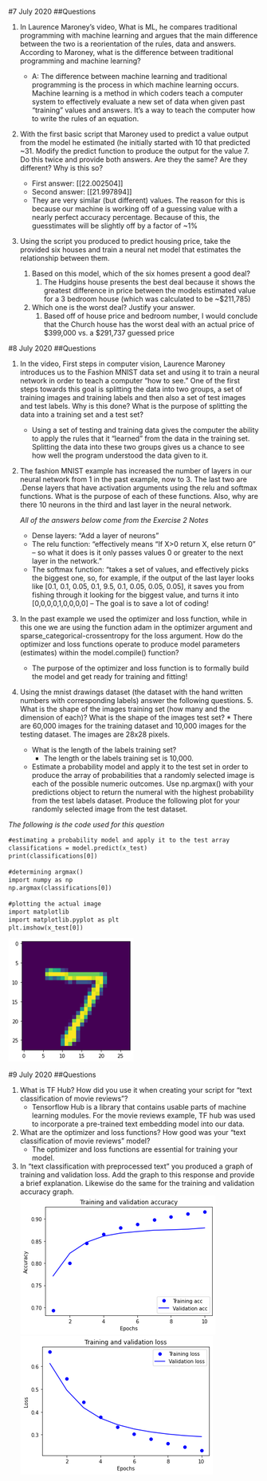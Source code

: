 #7 July 2020
##Questions
1. In Laurence Maroney’s video, What is ML, he compares traditional programming with machine learning and argues that the main difference between the two is a reorientation of the rules, data and answers.  According to Maroney, what is the difference between traditional programming and machine learning?
    - A: The difference between machine learning and traditional programming is the process in which machine learning occurs. Machine learning is a method in which coders teach a computer system to effectively evaluate a new set of data when given past “training” values and answers. It’s a way to teach the computer how to write the rules of an equation.

2. With the first basic script that Maroney used to predict a value output from the model he estimated (he initially started with 10 that predicted ~31.  Modify the predict function to produce the output for the value 7.  Do this twice and provide both answers.  Are they the same?  Are they different?  Why is this so?
    - First answer: [[22.002504]]
    - Second answer: [[21.997894]]
    - They are very similar (but different) values. The reason for this is because our machine is working off of a guessing value with a nearly perfect accuracy percentage. Because of this, the guesstimates will be slightly off by a factor of ~1%

3. Using the script you produced to predict housing price, take the provided six houses and train a neural net model that estimates the relationship between them. 
    1. Based on this model, which of the six homes present a good deal?  
        1. The Hudgins house presents the best deal because it shows the greatest difference in price between the models estimated value for a 3 bedroom house (which was calculated to be ~$211,785)
    2. Which one is the worst deal?  Justify your answer.
        1. Based off of house price and bedroom number, I would conclude that the Church house has the worst deal with an actual price of $399,000 vs. a $291,737 guessed price

#8 July 2020
##Questions
1. In the video, First steps in computer vision, Laurence Maroney introduces us to the Fashion MNIST data set and using it to train a neural network in order to teach a computer “how to see.” One of the first steps towards this goal is splitting the data into two groups, a set of training images and training labels and then also a set of test images and test labels. Why is this done? What is the purpose of splitting the data into a training set and a test set? 
	* Using a set of testing and training data gives the computer the ability to apply the rules that it “learned” from the data in the training set. Splitting the data into these two groups gives us a chance to see how well the program understood the data given to it.

2. The fashion MNIST example has increased the number of layers in our neural network from 1 in the past example, now to 3. The last two are .Dense layers that have activation arguments using the relu and softmax functions. What is the purpose of each of these functions. Also, why are there 10 neurons in the third and last layer in the neural network. 

	*All of the answers below come from the Exercise 2 Notes*

	* Dense layers: “Add a layer of neurons”
	* The relu function: “effectively means “If X>0 return X, else return 0” – so what it does is it only passes values 0 or greater to the next layer in the network.”
	* The softmax function: “takes a set of values, and effectively picks the biggest one, so, for example, if the output of the last layer looks like [0.1, 0.1, 0.05, 0.1, 9.5, 0.1, 0.05, 0.05, 0.05], it saves you from fishing through it looking for the biggest value, and turns it into [0,0,0,0,1,0,0,0,0] – The goal is to save a lot of coding!

3. In the past example we used the optimizer and loss function, while in this one we are using the function adam in the optimizer argument and sparse_categorical-crossentropy for the loss argument. How do the optimizer and loss functions operate to produce model parameters (estimates) within the model.compile() function?
	* The purpose of the optimizer and loss function is to formally build the model and get ready for training and fitting!

4. Using the mnist drawings dataset (the dataset with the hand written numbers with corresponding labels) answer the following questions.
	5. What is the shape of the images training set (how many and the dimension of each)? What is the shape of the images test set?
		* There are 60,000 images for the training dataset and 10,000 images for the testing dataset. The images are 28x28 pixels.
	* What is the length of the labels training set?
		* The length or the labels training set is 10,000. 
	* Estimate a probability model and apply it to the test set in order to produce the array of probabilities that a randomly selected image is each of the possible numeric outcomes. Use np.argmax() with your predictions object to return the numeral with the highest probability from the test labels dataset.
Produce the following plot for your randomly selected image from the test dataset.

*The following is the code used for this question*

	#estimating a probability model and apply it to the test array
	classifications = model.predict(x_test)
	print(classifications[0])
	
	#determining argmax()
	import numpy as np
	np.argmax(classifications[0])
	
	#plotting the actual image
	import matplotlib
	import matplotlib.pyplot as plt
	plt.imshow(x_test[0])

![](x_test_image_show.png)



#9 July 2020
##Questions
1. What is TF Hub?  How did you use it when creating your script for “text classification of movie reviews”?
	* Tensorflow Hub is a library that contains usable parts of machine learning modules. For the movie reviews example, TF hub was used to incorporate a pre-trained text embedding model into our data. 
2. What are the optimizer and loss functions?  How good was your “text classification of movie reviews” model?
	* The optimizer and loss functions are essential for training your model. 
3. In “text classification with preprocessed text” you produced a graph of training and validation loss.  Add the graph to this response and provide a brief explanation. Likewise do the same for the training and validation accuracy graph.
![](train_valid_accuracy_movie.png)
![](training_validation_graph_movie.png)
